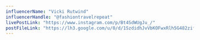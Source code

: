 ```yaml
---
influencerName: "Vicki Rutwind"
influencerHandle: "@fashiontravelrepeat"
livePostLink: "https://www.instagram.com/p/Bt4SdWUgJu_/"
postFileLink: "https://lh3.google.com/u/0/d/1SzdidhJvVbKOFwxRlh5G482zifGBZPIS"
---
```

